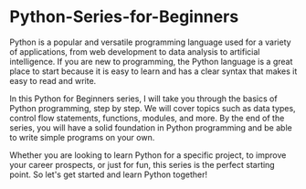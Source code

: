 # Python-Series-for-Beginners
Python is a popular and versatile programming language used for a variety of applications, from web development to data analysis to artificial intelligence. If you are new to programming, the Python language is a great place to start because it is easy to learn and has a clear syntax that makes it easy to read and write.

In this Python for Beginners series, I will take you through the basics of Python programming, step by step. We will cover topics such as data types, control flow statements, functions, modules, and more. By the end of the series, you will have a solid foundation in Python programming and be able to write simple programs on your own.

Whether you are looking to learn Python for a specific project, to improve your career prospects, or just for fun, this series is the perfect starting point. So let's get started and learn Python together!
